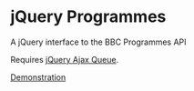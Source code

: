 # jQuery Programmes
A jQuery interface to the BBC Programmes API

Requires [jQuery Ajax Queue](https://github.com/hubgit/jquery-ajax-queue).

[Demonstration](http://git.macropus.org/jquery-programmes/demo/)
